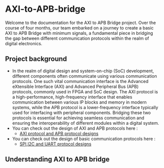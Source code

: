 # AXI-to-APB-bridge
Welcome to the documentation for the AXI to APB Bridge project. Over the course of four months, our team embarked on a journey to create a basic AXI to APB Bridge with minimum signals, a fundamental piece in bridging the gap between different communication protocols within the realm of digital electronics.

## Project background
- In the realm of digital design and system-on-chip (SoC) development, different components often communicate using various communication protocols. One such vital communication interface is the Advanced eXtensible Interface (AXI) and Advanced Peripheral Bus (APB) protocols, commonly used in FPGA and SoC design. The AXI protocol is a high-performance, high-frequency interface that enables communication between various IP blocks and memory in modern systems, while the APB protocol is a lower-frequency interface typically used for interfacing with peripheral components. Bridging these two protocols is essential for achieving seamless communication and ensuring the interoperability of different modules within a digital system.
- You can check out the design of AXI and APB protocols here :
    - [AXI protocol and APB protocol designs](https://github.com/karthikkbs05/AMBA-Protocol)
- You can check out the design of basic communication protocols here :
    - [SPI,I2C and UART protocol designs](https://github.com/SanjanaHoskote/Internship_IERY)

## Understanding AXI to APB bridge 

